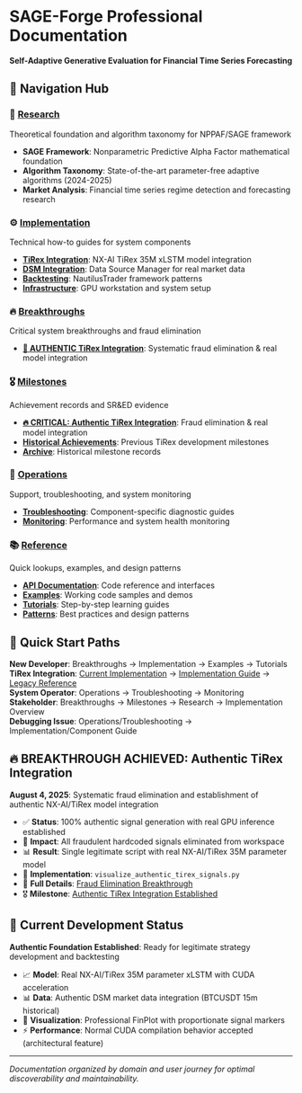 # SAGE-Forge Professional Documentation

**Self-Adaptive Generative Evaluation for Financial Time Series Forecasting**

## 🧭 Navigation Hub

### 🔬 [Research](research/)
Theoretical foundation and algorithm taxonomy for NPPAF/SAGE framework
- **SAGE Framework**: Nonparametric Predictive Alpha Factor mathematical foundation
- **Algorithm Taxonomy**: State-of-the-art parameter-free adaptive algorithms (2024-2025)
- **Market Analysis**: Financial time series regime detection and forecasting research

### ⚙️ [Implementation](implementation/)
Technical how-to guides for system components
- **[TiRex Integration](implementation/tirex/)**: NX-AI TiRex 35M xLSTM model integration
- **[DSM Integration](implementation/dsm/)**: Data Source Manager for real market data
- **[Backtesting](implementation/backtesting/)**: NautilusTrader framework patterns
- **[Infrastructure](implementation/infrastructure/)**: GPU workstation and system setup

### 🔥 [Breakthroughs](breakthroughs/)
Critical system breakthroughs and fraud elimination
- **[🚨 AUTHENTIC TiRex Integration](breakthroughs/2025-08-04-authentic-tirex-fraud-elimination.md)**: Systematic fraud elimination & real model integration

### 🎖️ [Milestones](milestones/)
Achievement records and SR&ED evidence
- **[🔥 CRITICAL: Authentic TiRex Integration](milestones/2025-08-04-authentic-tirex-integration-established.md)**: Fraud elimination & real model integration
- **[Historical Achievements](milestones/archive/2025-08-03-tirex-signals-working.md)**: Previous TiRex development milestones
- **[Archive](milestones/archive/)**: Historical milestone records

### 🔧 [Operations](operations/)
Support, troubleshooting, and system monitoring
- **[Troubleshooting](operations/troubleshooting/)**: Component-specific diagnostic guides
- **[Monitoring](operations/monitoring/)**: Performance and system health monitoring

### 📚 [Reference](reference/)
Quick lookups, examples, and design patterns
- **[API Documentation](reference/api/)**: Code reference and interfaces
- **[Examples](reference/examples/)**: Working code samples and demos
- **[Tutorials](reference/tutorials/)**: Step-by-step learning guides
- **[Patterns](reference/patterns/)**: Best practices and design patterns

## 🎯 Quick Start Paths

**New Developer**: Breakthroughs → Implementation → Examples → Tutorials  
**TiRex Integration**: [Current Implementation](../scripts/tirex_signal_generator.py) → [Implementation Guide](implementation/tirex/implementation_guide.md) → [Legacy Reference](../legacy/tirex-evolution/)  
**System Operator**: Operations → Troubleshooting → Monitoring  
**Stakeholder**: Breakthroughs → Milestones → Research → Implementation Overview  
**Debugging Issue**: Operations/Troubleshooting → Implementation/Component Guide

## 🔥 **BREAKTHROUGH ACHIEVED: Authentic TiRex Integration**

**August 4, 2025**: Systematic fraud elimination and establishment of authentic NX-AI/TiRex model integration
- ✅ **Status**: 100% authentic signal generation with real GPU inference established
- 🚨 **Impact**: All fraudulent hardcoded signals eliminated from workspace
- 📊 **Result**: Single legitimate script with real NX-AI/TiRex 35M parameter model
- 📄 **Implementation**: `visualize_authentic_tirex_signals.py` 
- 📖 **Full Details**: [Fraud Elimination Breakthrough](breakthroughs/2025-08-04-authentic-tirex-fraud-elimination.md)
- 🎖️ **Milestone**: [Authentic TiRex Integration Established](milestones/2025-08-04-authentic-tirex-integration-established.md)

## 🎯 Current Development Status

**Authentic Foundation Established**: Ready for legitimate strategy development and backtesting
- 📈 **Model**: Real NX-AI/TiRex 35M parameter xLSTM with CUDA acceleration
- 📊 **Data**: Authentic DSM market data integration (BTCUSDT 15m historical)
- 🎨 **Visualization**: Professional FinPlot with proportionate signal markers
- ⚡ **Performance**: Normal CUDA compilation behavior accepted (architectural feature)

---

*Documentation organized by domain and user journey for optimal discoverability and maintainability.*